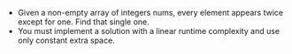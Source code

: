 - Given a non-empty array of integers nums, every element appears twice except for one. Find that single one.
- You must implement a solution with a linear runtime complexity and use only constant extra space.